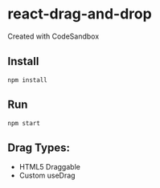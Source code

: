 # react-drag-and-drop

Created with CodeSandbox

## Install

```
npm install
```

## Run

```
npm start
```

## Drag Types:

- HTML5 Draggable
- Custom useDrag
